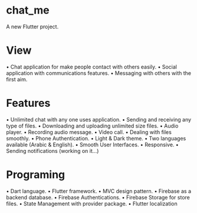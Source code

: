# chat_me

A new Flutter project.

# View
• Chat application for make people contact with others easily.
• Social application with communications features.
• Messaging with others with the first aim.

# Features
• Unlimited chat with any one uses application.
• Sending and receiving any type of files.
• Downloading and uploading unlimited size files.
• Audio player.
• Recording audio message.
• Video call.
• Dealing with files smoothly.
• Phone Authentication.
• Light & Dark theme.
• Two languages available (Arabic & English).
• Smooth User Interfaces.
• Responsive.
• Sending notifications (working on it...)

# Programing
• Dart language.
• Flutter framework.
• MVC design pattern.
• Firebase as a backend database.
• Firebase Authentications.
• Firebase Storage for store files.
• State Management with provider package.
• Flutter localization

